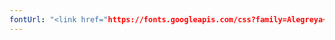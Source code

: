 ```yaml
---
fontUrl: "<link href="https://fonts.googleapis.com/css?family=Alegreya+Sans:400,400i,700|Source+Code+Pro:400,700"
---
```

